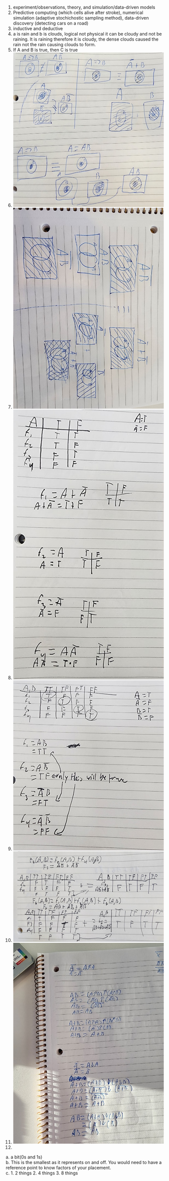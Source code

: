 1. experiment/observations, theory, and simulation/data-driven models
2. Predictive computing (which cells alive after stroke), numerical simulation (adaptive stochichostic sampling method), data-driven discovery (detecting cars on a road)
3. inductive and deductive
4. a is rain and b is clouds, logical not physical it can be cloudy and not be raining. It is raining therefore it is cloudy, the dense clouds caused the rain not the rain causing clouds to form.
5. If A and B is true, then C is true
6. ![photo of question 11](20240327_152145.jpg)
7. ![photo of question 11](20240325_180917.jpg)
8. ![photo of question 11](20240327_153835.jpg)
9. ![photo of question 11](20240327_154630.jpg)
10. ![photo of question 10](20240327_151719.jpg)
11. ![photo of question 11](20240325_191224.jpg)  
12.   
  a. a bit(0s and 1s)  
  b. This is the smallest as it represents on and off. You would need to have a reference point to know factors of your placement.  
  c. 1. 2 things 2. 4 things 3. 8 things   
